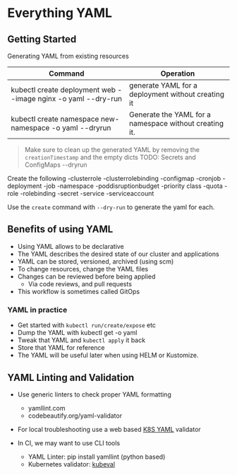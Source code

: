 # Everything YAML

## Getting Started

Generating YAML from existing resources

|Command|Operation|
---|---
kubectl create deployment web --image nginx -o yaml --dry-run|generate YAML for a deployment without creating it
kubectl create namespace new-namespace -o yaml --dryrun|Generate the YAML for a namespace without creating it.

> Make sure to clean up the generated YAML by removing the `creationTimestamp` and the empty dicts
TODO:  Secrets and ConfigMaps --dryrun

Create the following
-clusterrole
-clusterrolebinding
-configmap
-cronjob
-deployment
-job
-namespace
-poddisruptionbudget
-priority class
-quota
-role
-rolebinding
-secret
-service
-serviceaccount

Use the `create` command with `--dry-run` to generate the yaml for each.

## Benefits of using YAML

- Using YAML allows to be declarative
- The YAML describes the desired state of our cluster and applications
- YAML can be stored, versioned, archived (using scm)
- To change resources, change the YAML files
- Changes can be reviewed before being applied
  - Via code reviews, and pull requests
- This workflow is sometimes called GitOps

### YAML in practice

- Get started with `kubectl run/create/expose` etc
- Dump the YAML with kubectl get -o yaml
- Tweak that YAML and `kubectl apply` it back
- Store that YAML for reference
- The YAML will be useful later when using HELM or Kustomize.

## YAML Linting and Validation

- Use generic linters to check proper YAML formatting
  - yamllint.com
  - codebeautify.org/yaml-validator

- For local troubleshooting use a web based [K8S YAML](https://kubeyaml.com) validator
- In CI, we may want to use CLI tools
  - YAML Linter: pip install yamllint (python based)
  - Kubernetes validator: [kubeval](https://github.com/instrumenta/kubeval)